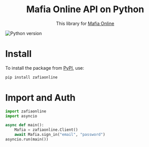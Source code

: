 <h1 align="center">
  Mafia Online API on Python
</h1>

<p align="center">This library for <a href="https://play.google.com/store/apps/details?id=com.tokarev.mafia">Mafia Online</a></p>

![Python version](https://img.shields.io/badge/python-3.10+-blue.svg)


# Install

To install the package from [PyPI](https://pypi.org/project/zafiaonline/), use:

```bash
pip install zafiaonline
```


# Import and Auth
```python
import zafiaonline
import asyncio

async def main():
    Mafia = zafiaonline.Client()
    await Mafia.sign_in("email", "password")
asyncio.run(main())
```
